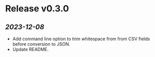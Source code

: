 # Release v0.3.0

## *2023-12-08*
- Add command line option to trim whitespace from from CSV fields before conversion to JSON.
- Update README.
